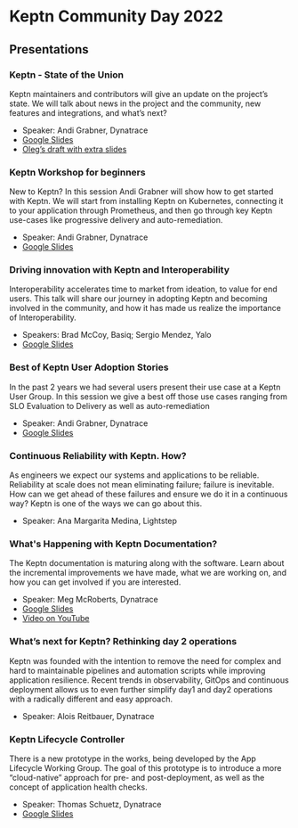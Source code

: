 Keptn Community Day 2022
========

## Presentations

### Keptn - State of the Union

Keptn maintainers and contributors will give an update on the project’s state.
We will talk about news in the project and the community, new features and integrations, and what’s next?

- Speaker: Andi Grabner, Dynatrace
- [Google Slides](https://docs.google.com/presentation/d/15QO79d4iV4V9RzSMeuehToccqfPHxYSL/edit?usp=sharing&ouid=116065654810425724688&rtpof=true&sd=true)
- [Oleg’s draft with extra slides](https://docs.google.com/presentation/d/1SE8sYZ2bNuADS7IfihQIqzdRN5HbojOZn__mjwOeifM/edit?usp=sharing)

### Keptn Workshop for beginners

New to Keptn? In this session Andi Grabner will show how to get started with Keptn.
We will start from installing Keptn on Kubernetes, connecting it to your application through Prometheus,
and then go through key Keptn use-cases like progressive delivery and auto-remediation.

- Speaker: Andi Grabner, Dynatrace
- [Google Slides](https://docs.google.com/presentation/d/15b7pNQmUW5ns44H4-kUSDNNA6-7lVCnZ/edit?usp=sharing&ouid=116065654810425724688&rtpof=true&sd=true)

### Driving innovation with Keptn and Interoperability

Interoperability accelerates time to market from ideation, to value for end users. 
This talk will share our journey in adopting Keptn and becoming involved in the community, 
and how it has made us realize the importance of Interoperability.

- Speakers: Brad McCoy, Basiq; Sergio Mendez, Yalo
- [Google Slides](https://docs.google.com/presentation/d/1Np2liC2pTKINTbYDKtGaR2-6UJO3CgVI/edit?usp=sharing&ouid=103173610078229098751&rtpof=true&sd=true)

### Best of Keptn User Adoption Stories

In the past 2 years we had several users present their use case at a Keptn User Group.
In this session we give a best off those use cases ranging from SLO Evaluation to Delivery as well as auto-remediation

- Speaker: Andi Grabner, Dynatrace
- [Google Slides](https://docs.google.com/presentation/d/15S8cVk5I_90bMVnfbskSDoZEKu5Jhh4c/edit?usp=sharing&ouid=116065654810425724688&rtpof=true&sd=true)

### Continuous Reliability with Keptn. How?

As engineers we expect our systems and applications to be reliable.
Reliability at scale does not mean eliminating failure; failure is inevitable.
How can we get ahead of these failures and ensure we do it in a continuous way?
Keptn is one of the ways we can go about this.

- Speaker: Ana Margarita Medina, Lightstep

### What's Happening with Keptn Documentation?

The Keptn documentation is maturing along with the software. 
Learn about the incremental improvements we have made, what we are working on, and how you can get involved if you are interested.

- Speaker: Meg McRoberts, Dynatrace
- [Google Slides](https://docs.google.com/presentation/d/1mUXSj2w90tCapKPqLYjMQqVUVyLixqMiVqHc4w0875U/edit?usp=sharing) 
- [Video on YouTube](https://youtu.be/zI8RiT4wU6U)

### What’s next for Keptn? Rethinking day 2 operations

Keptn was founded with the intention to remove the need for complex and hard to maintainable pipelines and automation scripts while improving application resilience.
Recent trends in observability, GitOps and continuous deployment allows us to even further simplify day1 and day2 operations with a radically different
and easy approach.

- Speaker: Alois Reitbauer, Dynatrace

### Keptn Lifecycle Controller

There is a new prototype in the works, being developed by the App Lifecycle Working Group.
The goal of this prototype is to introduce a more “cloud-native” approach for pre- and post-deployment, as well as the concept of application health checks.

- Speaker: Thomas Schuetz, Dynatrace
- [Google Slides](https://docs.google.com/presentation/d/1RZykeaLEw0Jn0Im02N9nK-oya1O3eodUqI8seSj7Rgw/edit?usp=sharing)

